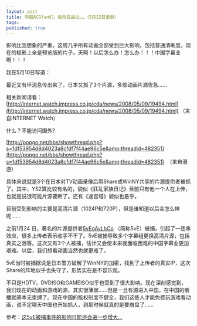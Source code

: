 ```yaml
---
layout: post
title: 中国ACGfan们，危险在逼近……（5月12日更新）
tags:
published: true
---
```

影响比我想象的严重，这周几乎所有动画全部受到巨大影响，包括普通清晰度。现在的极影上全是预览版的片子。天啊！以后怎么办！怎么办！！！中国字幕业啊！！！

我在5月10日写道：

最近又有坏消息传出来了，日本又抓了3个片源，多部动画片源告急……

相关新闻请看：
[http://internet.watch.impress.co.jp/cda/news/2008/05/09/19494.html](http://internet.watch.impress.co.jp/cda/news/2008/05/09/19494.html)
（来自INTERNET Watch）

什么？不能访问国外?

[http://popgo.net/bbs/showthread.php?s=1df53954d8d4023a8cfdf7f44ae96c5e&amp;threadid=482351](http://popgo.net/bbs/showthread.php?s=1df53954d8d4023a8cfdf7f44ae96c5e&amp;threadid=482351)
 （来自漫游）

具体来说就是3个在日本对TV动画录像后用Share或WinNY共享的片源提供者被抓了。其中，YS2算比较有名的，貌似《狂乱家族日记》目前只有他一个人在上传，也就是说很可能片源要断了。还有《迷宫塔》貌似也悬乎。

目前受到影响的主要是高清片源（1024P和720P），但是谁知道以后会怎么样呢……

之前1月24 日，著名的片源提供者[5vEoAyLhCo](http://baike.baidu.com/view/1411640.htm)
（简称5vE）被捕，引起了一连串效应，很多上传者表示收手不干了。5vE被捕导致多个字幕组更换高清片源，包括真实之泪等。这次又有3个人被捕，估计又会使本来就面临困难的中国字幕业更加艰难。以后，我们想看动画当然也就更难了。

5vE当时被捕据说是日本警方破解了WinNY的加密，找到了上传者的真实IP，这次Share的阵地似乎也失守了，形势实在是不容乐观。

不只是HDTV，DVDISO和GAMEISO似乎也受到了很大影响。现在深刻感觉到，我们现在的动画和游戏的源，其实很薄弱……但是一旦有源进入中国，在中国的散播就基本无束缚了。现在中国的版权制度不健全，我们这些人才能免费玩游戏看动画，说不定哪天中国也开始抓人，到那时候就真的是要崩盘了……

参考：[这5vE被捕事件的影响可能还会进一步增大…](http://www.camoe.cn/bbs/read.php?tid=13204)


